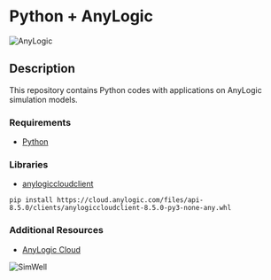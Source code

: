 # Python + AnyLogic

![AnyLogic](https://upload.wikimedia.org/wikipedia/en/thumb/1/11/AnyLogic_7_vector_logo.svg/1200px-AnyLogic_7_vector_logo.svg.png)

## Description
This repository contains Python codes with applications on AnyLogic simulation models.

### Requirements
* [Python](https://www.python.org)

### Libraries
* [anylogiccloudclient](https://cloud.anylogic.com/files/api-8.5.0/docs/index.html#1-overview)

`pip install https://cloud.anylogic.com/files/api-8.5.0/clients/anylogiccloudclient-8.5.0-py3-none-any.whl`

### Additional Resources
* [AnyLogic Cloud](https://cloud.anylogic.com/models?public=true)

![SimWell](https://media-exp1.licdn.com/dms/image/C4E0BAQGP9l9lsqfYNg/company-logo_200_200/0?e=2159024400&v=beta&t=kdxnTipM9sItchXhm0lh0-qKi_SxbBabr07SmxnIq0w)
